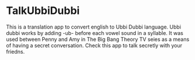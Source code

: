 # TalkUbbiDubbi

This is a translation app to convert english to Ubbi Dubbi language. Ubbi dubbi works by adding -ub- before each vowel sound in a syllable. It was used between Penny and Amy in The Big Bang Theory TV seies as a means of having a secret conversation. Check this app to talk secretly with your friedns.
